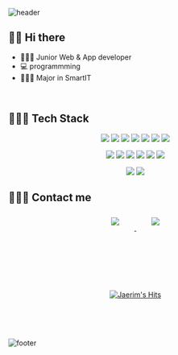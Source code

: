 ![header](https://capsule-render.vercel.app/api?type=wave&color=F5df4d&text=Nice_to_meet_you!&animation=blinking&fontSize=60&height=200)


## 👋🏻 Hi there  

- 👩🏻‍💼   Junior Web & App developer
- 💻    programmming
- 👩🏻‍🏫   Major in SmartIT
<br>

## 👩🏻‍💻 Tech Stack 

<p align="center">    
    <img src="https://img.shields.io/badge/aws-333664?style=flat-square&logo=amazon-aws&logoColor=white"/>
    <img src="https://img.shields.io/badge/Java-007396?style=flat-square&logo=Java&logoColor=white"/>
    <img src="https://img.shields.io/badge/Javascript-ffb13b?style=flat-square&logo=javascript&logoColor=white"/>
    <img src="https://img.shields.io/badge/Python-3766AB?style=flat-square&logo=Python&logoColor=white"/>    
    <img src="https://img.shields.io/badge/C-A8B9CC?style=flat-square&logo=C&logoColor=white"/>
    <img src="https://img.shields.io/badge/HTML-E34F26?style=flat-square&logo=html5&logoColor=white"/>
    <img src="https://img.shields.io/badge/CSS-1572B6?style=flat-square&logo=css3&logoColor=white"/>
</p>

<p align="center">
    <img src="https://img.shields.io/badge/Spring-6DB33F?style=flat-square&logo=Spring&logoColor=white"/>
    <img src="https://img.shields.io/badge/Android-3DDC84?style=flat-square&logo=android&logoColor=white"/>
    <img src="https://img.shields.io/badge/Django-092E20?style=flat-square&logo=Django&logoColor=white"/>
    <img src="https://img.shields.io/badge/JSP-007396?style=flat-square&logo=java&logoColor=white"/>
    <img src="https://img.shields.io/badge/Node-339933?style=flat-square&logo=node.js&logoColor=white"/>
    <img src="https://img.shields.io/badge/React-61DAFB?style=flat-square&logo=react&logoColor=white"/>
</p>

<p align="center">
    <img src="https://img.shields.io/badge/OracleDB-F80000?style=flat-square&logo=oracle&logoColor=white"/>
    <img src="https://img.shields.io/badge/Mysql-E6B91E?style=flat-square&logo=MySql&logoColor=white"/>
</p>


## 🙋🏻‍♀️ Contact me

<div align="center">
    <a href="mailto:jayrimkim@naver.com">
        <img 
            src="https://img.shields.io/badge/Gmail-D14836?style=for-the-badge&logo=gmail&logoColor=white&link=https://instagram.com/leejieuns2/"
            style="height: auto; margin-left: 20px; margin-right: 20px; padding: 10px;"/>
    </a>
    <a href="https://instagram.com/kimjaerim_">
        <img 
            src="https://img.shields.io/badge/Instagram-E4405F?style=for-the-badge&logo=instagram&logoColor=white&link=https://instagram.com/kimjaerim_/"
            style="height: auto; margin-left: 20px; margin-right: 20px; padding: 10px;"/>
    </a>
    
</div>
<br/>
<br/><br/>
<br/><br/>
<br/>
<div align="center">
  
[![Jaerim's Hits](https://hits.seeyoufarm.com/api/count/incr/badge.svg?url=https%3A%2F%2Fgithub.com%2Fjayrimkim&count_bg=%23F5DF4D&title_bg=%23939597&icon=&icon_color=%23E7E7E7&title=hits&edge_flat=false)](https://hits.seeyoufarm.com)

</div>
<br/>
<br/>
<br/>

![footer](https://capsule-render.vercel.app/api?type=wave&color=939597&fontSize=60&section=footer)


